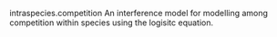 intraspecies.competition
An interference model for modelling among competition within species using the logisitc equation.
